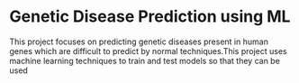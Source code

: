 # Genetic Disease Prediction using ML
This project focuses on predicting genetic diseases present in human genes which are difficult to predict by normal techniques.This project uses machine learning techniques to train and test models so that they can be used 

